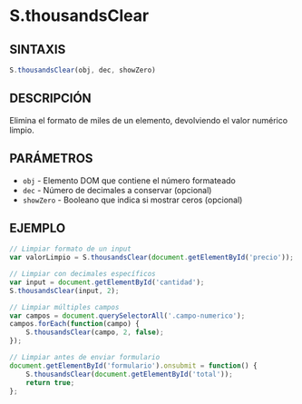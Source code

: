 # S.thousandsClear

## SINTAXIS
```javascript
S.thousandsClear(obj, dec, showZero)
```

## DESCRIPCIÓN
Elimina el formato de miles de un elemento, devolviendo el valor numérico limpio.

## PARÁMETROS
- `obj` - Elemento DOM que contiene el número formateado
- `dec` - Número de decimales a conservar (opcional)
- `showZero` - Booleano que indica si mostrar ceros (opcional)

## EJEMPLO
```javascript
// Limpiar formato de un input
var valorLimpio = S.thousandsClear(document.getElementById('precio'));

// Limpiar con decimales específicos
var input = document.getElementById('cantidad');
S.thousandsClear(input, 2);

// Limpiar múltiples campos
var campos = document.querySelectorAll('.campo-numerico');
campos.forEach(function(campo) {
    S.thousandsClear(campo, 2, false);
});

// Limpiar antes de enviar formulario
document.getElementById('formulario').onsubmit = function() {
    S.thousandsClear(document.getElementById('total'));
    return true;
};
```